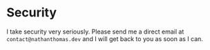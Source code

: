 # Security

I take security very seriously. Please send me a direct email at `contact@nathanthomas.dev` and I will get back to you as soon as I can.